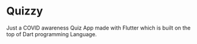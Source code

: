 # Quizzy
Just a COVID awareness Quiz App made with Flutter which is built on the top of Dart programming Language.
